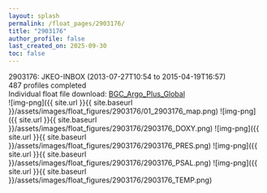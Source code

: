 ```yaml
---
layout: splash
permalink: /float_pages/2903176/
title: "2903176"
author_profile: false
last_created_on: 2025-09-30
toc: false
---
```

 
2903176: JKEO-INBOX (2013-07-27T10:54 to 2015-04-19T16:57)\
487 profiles completed\
Individual float file download: [BGC_Argo_Plus_Global](https://ftp.soest.hawaii.edu/bgc_argo_plus/Individual_Floats/outliers_removed/2903176_Sprof_processed.nc)\
![img-png]({{ site.url }}{{ site.baseurl }}/assets/images/float_figures/2903176/01_2903176_map.png)
![img-png]({{ site.url }}{{ site.baseurl }}/assets/images/float_figures/2903176/2903176_DOXY.png)
![img-png]({{ site.url }}{{ site.baseurl }}/assets/images/float_figures/2903176/2903176_PRES.png)
![img-png]({{ site.url }}{{ site.baseurl }}/assets/images/float_figures/2903176/2903176_PSAL.png)
![img-png]({{ site.url }}{{ site.baseurl }}/assets/images/float_figures/2903176/2903176_TEMP.png)
